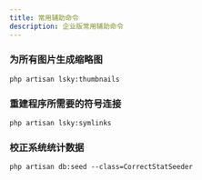 ```yaml
---
title: 常用辅助命令
description: 企业版常用辅助命令
---
```


### 为所有图片生成缩略图
```shell
php artisan lsky:thumbnails
```

### 重建程序所需要的符号连接
```shell
php artisan lsky:symlinks
```

### 校正系统统计数据
```shell
php artisan db:seed --class=CorrectStatSeeder
```